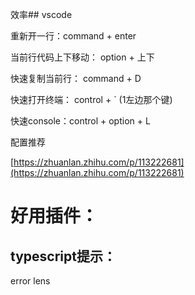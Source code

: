 效率## vscode

重新开一行：command + enter

当前行代码上下移动： option + 上下

快速复制当前行： command + D

快速打开终端： control + ` (1左边那个键)

快速console：control + option + L

配置推荐

[https://zhuanlan.zhihu.com/p/113222681](https://zhuanlan.zhihu.com/p/113222681)


# 好用插件：

## typescript提示：

error lens
